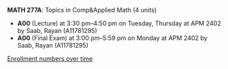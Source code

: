 **MATH 277A**: Topics in Comp&Applied Math (4 units)

- **A00** (Lecture) at 3:30 pm–4:50 pm on Tuesday, Thursday at APM 2402 by Saab, Rayan (A11781295)
- **A00** (Final Exam) at 3:00 pm–5:59 pm on Monday at APM 2402 by Saab, Rayan (A11781295)

[Enrollment numbers over time](./MATH277A.tsv)
